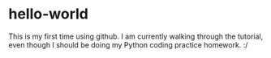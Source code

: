 # hello-world
This is my first time using github.
I am currently walking through the tutorial, even though I should be doing my Python coding practice homework. :/
